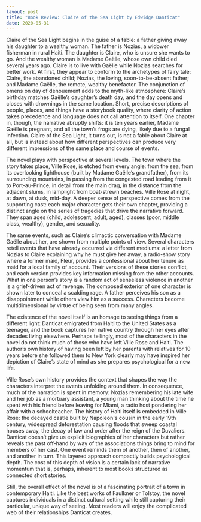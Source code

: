 ```yaml
---
layout: post
title: "Book Review: Claire of the Sea Light by Edwidge Danticat"
date: 2020-05-31
---
```


Claire of the Sea Light begins in the guise of a fable: a father giving away his daughter to a wealthy woman. The father is Nozias, a widower fisherman in rural Haiti. The daughter is Claire, who is unsure she wants to go. And the wealthy woman is Madame Gaëlle, whose own child died several years ago. Claire is to live with Gaëlle while Nozias searches for better work. At first, they appear to conform to the archetypes of fairy tale: Claire, the abandoned child; Nozias, the loving, soon-to-be-absent father; and Madame Gaëlle, the remote, wealthy benefactor. The conjunction of omens on day of denouement adds to the myth-like atmosphere: Claire’s birthday matches Gaëlle’s daughter’s death day, and the day opens and closes with drownings in the same location. Short, precise descriptions of people, places, and things have a storybook quality, where clarity of action takes precedence and language does not call attention to itself. One chapter in, though, the narrative abruptly shifts: it is ten years earlier, Madame Gaëlle is pregnant, and all the town’s frogs are dying, likely due to a fungal infection. Claire of the Sea Light, it turns out, is not a fable about Claire at all, but is instead about how different perspectives can produce very different impressions of the same place and course of events. 

The novel plays with perspective at several levels. The town where the story takes place, Ville Rose, is etched from every angle: from the sea, from its overlooking lighthouse (built by Madame Gaëlle’s grandfather), from its surrounding mountains, in passing from the congested road leading from it to Port-au-Prince, in detail from the main drag, in the distance from the adjacent slums, in lamplight from boat-strewn beaches. Ville Rose at night, at dawn, at dusk, mid-day. A deeper sense of perspective comes from the supporting cast: each major character gets their own chapter, providing a distinct angle on the series of tragedies that drive the narrative forward. They span ages (child, adolescent, adult, aged), classes (poor, middle class, wealthy), gender, and sexuality. 

The same events, such as Claire’s climactic conversation with Madame Gaëlle about her, are shown from multiple points of view. Several characters retell events that have already occurred via different mediums: a letter from Nozias to Claire explaining why he must give her away, a radio-show story where a former maid, Fleur, provides a confessional about her tenure as maid for a local family of account. Their versions of these stories conflict, and each version provides key information missing from the other accounts. What in one person’s story is a random act of senseless violence in another is a grief-driven act of revenge. The composed exterior of one character is shown later to conceal a scalding rage. A father perceives his son as a disappointment while others view him as a success. Characters become multidimensional by virtue of being seen from many angles. 

The existence of the novel itself is an homage to seeing things from a different light: Danticat emigrated from Haiti to the United States as a teenager, and the book captures her native country through her eyes after decades living elsewhere. Perhaps tellingly, most of the characters in the novel do not think much of those who have left Ville Rose and Haiti. The author’s own history of having been left by her parents with relatives for 10 years before she followed them to New York clearly may have inspired her depiction of Claire’s state of mind as she prepares psychological for a new life. 

Ville Rose’s own history provides the context that shapes the way the characters interpret the events unfolding around them. In consequence, much of the narration is spent in memory: Nozias remembering his late wife and her job as a mortuary assistant, a young man thinking about the time he spent with his friend before leaving for Miami, a radio host pondering her affair with a schoolteacher. The history of Haiti itself is embedded in Ville Rose: the decayed castle built by Napoleon's cousin in the early 19th century, widespread deforestation causing floods that sweep coastal houses away, the decay of law and order after the reign of the Duvaliers. Danticat doesn’t give us explicit biographies of her characters but rather reveals the past off-hand by way of the associations things bring to mind for members of her cast. One event reminds them of another, then of another, and another in turn. This layered approach compactly builds psychological depth. The cost of this depth of vision is a certain lack of narrative momentum that is, perhaps, inherent to most books structured as connected short stories. 

Still, the overall effect of the novel is of a fascinating portrait of a town in contemporary Haiti. Like the best works of Faulkner or Tolstoy, the novel captures individuals in a distinct cultural setting while still capturing their particular, unique way of seeing. Most readers will enjoy the complicated web of their relationships Danticat creates. 

